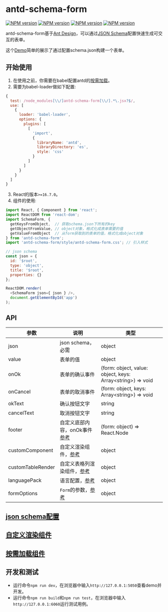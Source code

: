 # antd-schema-form

[![NPM version][antd-schema-form-image]][antd-schema-form-url]
[![NPM version][react-image]][react-url]
[![NPM version][react-dom-image]][react-dom-url]
[![NPM version][ant-design-image]][ant-design-url]

[antd-schema-form-image]: https://img.shields.io/badge/antd--schema--form-4.0.0-blue.svg
[antd-schema-form-url]: https://www.npmjs.com/package/antd-schema-form

[react-image]: https://img.shields.io/badge/react-%3E=16.7.0-red.svg
[react-url]: https://github.com/facebook/react

[react-dom-image]: https://img.shields.io/badge/react--dom-%3E=16.7.0-red.svg
[react-dom-url]: https://github.com/facebook/react

[ant-design-image]: https://img.shields.io/badge/ant--design-%3E=4-red.svg
[ant-design-url]: https://github.com/ant-design/ant-design

antd-schema-form基于[Ant Design](https://ant.design/)，可以通过[JSON Schema](http://json-schema.org/draft-07/json-schema-validation.html)配置快速生成可交互的表单。   

这个[Demo](https://duan602728596.github.io/antd-schema-form/#/)简单的展示了通过配置schema.json构建一个表单。

## 开始使用

1. 在使用之前，你需要在babel配置antd的[按需加载](https://ant.design/docs/react/introduce-cn#按需加载)。
2. 需要为babel-loader做如下配置:

  ```javascript
  {
    test: /node_modules[\\/]antd-schema-form[\\/].*\.jsx?$/,
    use: [
      {
        loader: 'babel-loader',
        options: {
          plugins: [
            [
              'import',
              {
                libraryName: 'antd',
                libraryDirectory: 'es',
                style: 'css'
              }
            ]
          ]
        }
      }
    ]
  }
  ```

3. React的版本`>=16.7.0`。
4. 组件的使用:

  ```javascript
  import React, { Component } from 'react';
  import ReactDOM from 'react-dom';
  import SchemaForm, {
    getKeysFromObject,  // 获取schema.json下所有的key
    getObjectFromValue, // object对象，格式化成表单需要的值
    getValueFromObject  // 从form获取到的表单的值，格式化成object对象
  } from 'antd-schema-form';
  import 'antd-schema-form/style/antd-schema-form.css'; // 引入样式

  // json schema
  const json = {
    id: '$root',
    type: 'object',
    title: '$root',
    properties: {}
  };

  ReactDOM.render(
    <SchemaForm json={ json } />,
    document.getElementById('app')
  );
  ```

## API

| 参数              | 说明                                                            | 类型                   |
| ---               | ---                                                             | ---                    |
| json              | json schema，必需                                               | object                 |
| value             | 表单的值                                                        | object                 |
| onOk              | 表单的确认事件                                                  | (form: object, value: object, keys: Array&lt;string&gt;) => void |
| onCancel          | 表单的取消事件                                                  | (form: object, keys: Array&lt;string&gt;) => void |
| okText            | 确认按钮文字                                                    | string                 |
| cancelText        | 取消按钮文字                                                    | string                 |
| footer            | 自定义底部内容，onOk事件[参考](https://github.com/duan602728596/antd-schema-form/blob/master/src/components/FormObject/FormObject.tsx#L185) | (form: object) => React.Node |
| customComponent   | 自定义渲染组件，[参考](docs/custom_rendering_component-zhCN.md) | object                 |
| customTableRender | 自定义表格列渲染组件，[参考](docs/custom_rendering_component-zhCN.md#自定义表格列渲染组件) | object                 |
| languagePack      | 语言配置，[参考](language/zh-CN.json)                           | object                 |
| formOptions       | `Form`的参数，[参考](https://ant.design/components/form-cn/#Form) | object                 |

## [json schema配置](docs/json_schema_configuration-zhCN.md)

## [自定义渲染组件](docs/custom_rendering_component-zhCN.md)

## [按需加载组件](docs/load_components_as_needed-zhCN.md)

## 开发和测试

* 运行命令`npm run dev`，在浏览器中输入`http://127.0.0.1:5050`查看demo并开发。
* 运行命令`npm run build`和`npm run test`，在浏览器中输入`http://127.0.0.1:6060`运行测试用例。
